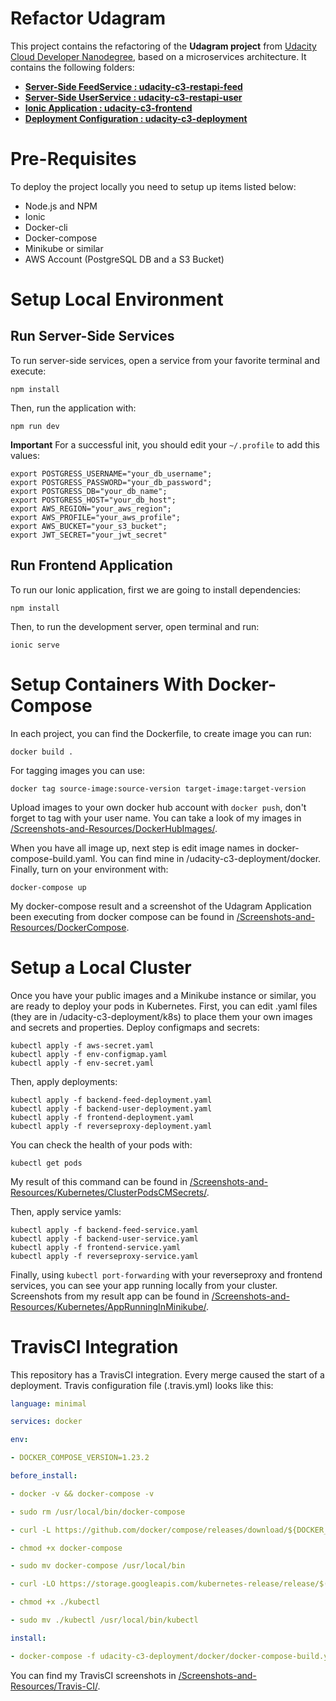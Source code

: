 # Refactor Udagram

This project contains the refactoring of the **Udagram project** from [Udacity Cloud Developer Nanodegree](https://www.udacity.com/course/cloud-developer-nanodegree--nd9990), based on a microservices architecture. It contains the following folders:

* [**Server-Side FeedService : udacity-c3-restapi-feed**](https://github.com/bcostab13/RefactorUdagram/tree/dev/udacity-c3-restapi-feed "udacity-c3-restapi-feed")
* [**Server-Side UserService : udacity-c3-restapi-user**](https://github.com/bcostab13/RefactorUdagram/tree/dev/udacity-c3-restapi-user)
* [**Ionic Application : udacity-c3-frontend**](https://github.com/bcostab13/RefactorUdagram/tree/dev/udacity-c3-frontend)
* [**Deployment Configuration :  udacity-c3-deployment**](https://github.com/bcostab13/RefactorUdagram/tree/dev/udacity-c3-deployment)

# Pre-Requisites
To deploy the project locally you need to setup up items listed below:
* Node.js and NPM
* Ionic
* Docker-cli
* Docker-compose
* Minikube or similar
* AWS Account (PostgreSQL DB and a S3 Bucket)

# Setup Local Environment
## Run Server-Side Services
To run server-side services, open a service from your favorite terminal and execute:
```
npm install
```
Then, run the application with:
```
npm run dev
```
**Important**
For a successful init, you should edit your `~/.profile` to add this values:
```
export POSTGRESS_USERNAME="your_db_username";
export POSTGRESS_PASSWORD="your_db_password";
export POSTGRESS_DB="your_db_name";
export POSTGRESS_HOST="your_db_host";
export AWS_REGION="your_aws_region";
export AWS_PROFILE="your_aws_profile";
export AWS_BUCKET="your_s3_bucket";
export JWT_SECRET="your_jwt_secret"
```

## Run Frontend Application
To run our Ionic application, first we are going to install dependencies:
```
npm install
```
Then, to run the development server, open terminal and run:
```
ionic serve
```

# Setup Containers With Docker-Compose

In each project, you can find the Dockerfile, to create image you can run:
```
docker build .
```
For tagging images you can use:
```
docker tag source-image:source-version target-image:target-version
```
Upload images to your own docker hub account with `docker push`, don't forget to tag with your user name. You can take a look of my images in [/Screenshots-and-Resources/DockerHubImages/](https://github.com/bcostab13/RefactorUdagram/tree/dev/Screenshots-and-Resources/DockerHubImages).

When you have all image up, next step is edit image names in docker-compose-build.yaml. You can find mine in /udacity-c3-deployment/docker. Finally, turn on your environment with:
```
docker-compose up
```
My docker-compose result and a screenshot of the Udagram Application been executing from docker compose can be found in [/Screenshots-and-Resources/DockerCompose](https://github.com/bcostab13/RefactorUdagram/tree/dev/Screenshots-and-Resources/DockerCompose).

# Setup a Local Cluster
Once you have your public images and a Minikube instance or similar, you are ready to deploy your pods in Kubernetes.
First, you can edit .yaml files (they are in /udacity-c3-deployment/k8s) to place them your own images and secrets and properties.
Deploy configmaps and secrets:
```
kubectl apply -f aws-secret.yaml
kubectl apply -f env-configmap.yaml
kubectl apply -f env-secret.yaml
```
Then, apply deployments:
```
kubectl apply -f backend-feed-deployment.yaml
kubectl apply -f backend-user-deployment.yaml
kubectl apply -f frontend-deployment.yaml
kubectl apply -f reverseproxy-deployment.yaml
```
You can check the health of your pods with:
```
kubectl get pods
```
My result of this command can be found in [/Screenshots-and-Resources/Kubernetes/ClusterPodsCMSecrets/](https://github.com/bcostab13/RefactorUdagram/tree/dev/Screenshots-and-Resources/Kubernetes/ClusterPodsCMSecrets).

Then, apply service yamls:
```
kubectl apply -f backend-feed-service.yaml
kubectl apply -f backend-user-service.yaml
kubectl apply -f frontend-service.yaml
kubectl apply -f reverseproxy-service.yaml
```
Finally, using `kubectl port-forwarding` with your reverseproxy and frontend services, you can see your app running locally from your cluster.
Screenshots from my result app can be found in [/Screenshots-and-Resources/Kubernetes/AppRunningInMinikube/](https://github.com/bcostab13/RefactorUdagram/tree/dev/Screenshots-and-Resources/Kubernetes/AppRunningInMinikube).

# TravisCI Integration
This repository has a TravisCI integration. Every merge caused the start of a deployment.
Travis configuration file (.travis.yml) looks like this:
```yaml
language: minimal

services: docker

env:

- DOCKER_COMPOSE_VERSION=1.23.2

before_install:

- docker -v && docker-compose -v

- sudo rm /usr/local/bin/docker-compose

- curl -L https://github.com/docker/compose/releases/download/${DOCKER_COMPOSE_VERSION}/docker-compose-`uname -s`-`uname -m` > docker-compose

- chmod +x docker-compose

- sudo mv docker-compose /usr/local/bin

- curl -LO https://storage.googleapis.com/kubernetes-release/release/$(curl -s https://storage.googleapis.com/kubernetes-release/release/stable.txt)/bin/linux/amd64/kubectl

- chmod +x ./kubectl

- sudo mv ./kubectl /usr/local/bin/kubectl

install:

- docker-compose -f udacity-c3-deployment/docker/docker-compose-build.yaml build --parallel
``` 
You can find my TravisCI screenshots in [/Screenshots-and-Resources/Travis-CI/](https://github.com/bcostab13/RefactorUdagram/tree/dev/Screenshots-and-Resources/Travis-CI).
